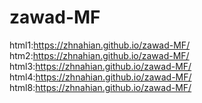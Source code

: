 # zawad-MF
html1:https://zhnahian.github.io/zawad-MF/
htm2:https://zhnahian.github.io/zawad-MF/
html3:https://zhnahian.github.io/zawad-MF/
html4:https://zhnahian.github.io/zawad-MF/
html8:https://zhnahian.github.io/zawad-MF/
